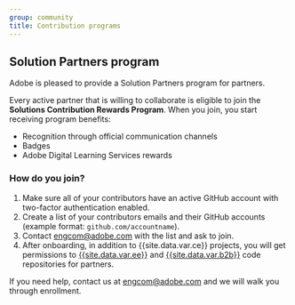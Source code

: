 ```yaml
---
group: community
title: Contribution programs
---
```


## Solution Partners program

Adobe is pleased to provide a Solution Partners program for partners.

Every active partner that is willing to collaborate is eligible to join the **Solutions Contribution Rewards Program**.
When you join, you start receiving program benefits:

-  Recognition through official communication channels
-  Badges
-  Adobe Digital Learning Services rewards

### How do you join?

1. Make sure all of your contributors have an active GitHub account with two-factor authentication enabled.
1. Create a list of your contributors emails and their GitHub accounts (example format: `github.com/accountname`).
1. Contact <engcom@adobe.com> with the list and ask to join.
1. After onboarding, in addition to {{site.data.var.ce}} projects, you will get permissions to [{{site.data.var.ee}}](https://github.com/magento/partners-magento2ee) and [{{site.data.var.b2b}}](https://github.com/magento/partners-magento2b2b) code repositories for partners.

If you need help, contact us at <engcom@adobe.com> and we will walk you through enrollment.
